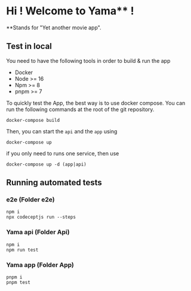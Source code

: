 # Hi ! Welcome to Yama** ! 

**Stands for "Yet another movie app". 

## Test in local 
You need to have the following tools in order to build & run the app
- Docker
- Node >= 16
- Npm >= 8
- pnpm >= 7

To quickly test the App, the best way is to use docker compose. You can run the following commands at the root of the git repository.

```shell
docker-compose build
```

Then, you can start the `api` and the `app` using

```shell
docker-compose up
```

if you only need to runs one service, then use

```shell
docker-compose up -d (app|api)
```

## Running automated tests

### e2e (Folder e2e)
```shell
npm i
npx codeceptjs run --steps
```

### Yama api (Folder Api)
```shell
npm i
npm run test
```

### Yama app (Folder App)
```shell
pnpm i
pnpm test
```